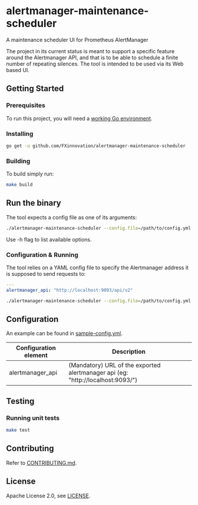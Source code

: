 # alertmanager-maintenance-scheduler
A maintenance scheduler UI for Prometheus AlertManager

The project in its current status is meant to support a specific feature around the Alertmanager API, and that is to be able to schedule a finite number of repeating silences. The tool is intended to be used via its Web based UI.

## Getting Started

### Prerequisites

To run this project, you will need a [working Go environment](https://golang.org/doc/install).

### Installing

```bash
go get -u github.com/FXinnovation/alertmanager-maintenance-scheduler
```

### Building
To build simply run:
```bash
make build
```

## Run the binary

The tool expects a config file as one of its arguments:

```bash
./alertmanager-maintenance-scheduler --config.file=/path/to/config.yml
```

Use -h flag to list available options.

### Configuration & Running
The tool relies on a YAML config file to specify the Alertmanager address it is supposed to send requests to:
```yaml
---
alertmanager_api: "http://localhost:9093/api/v2"
```

```bash
./alertmanager-maintenance-scheduler --config.file=/path/to/config.yml
```

## Configuration

An example can be found in
[sample-config.yml](https://github.com/FXinnovation/alertmanager-maintenance-scheduler/blob/master/sample-config.yml).

Configuration element | Description
--------------------- | -----------
alertmanager_api | (Mandatory) URL of the exported alertmanager api (eg: "http://localhost:9093/")

## Testing

### Running unit tests

```bash
make test
```

## Contributing

Refer to [CONTRIBUTING.md](https://github.com/FXinnovation/alertmanager-maintenance-scheduler/blob/master/CONTRIBUTING.md).

## License

Apache License 2.0, see [LICENSE](https://github.com/FXinnovation/alertmanager-maintenance-scheduler/blob/master/LICENSE).
